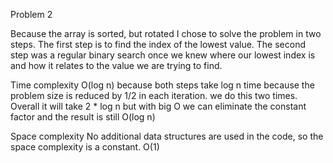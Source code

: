 Problem 2

Because the array is sorted, but rotated I chose to solve the problem in 
two steps. The first step is to find the index of the lowest value. The second
step was a regular binary search once we knew where our lowest index is and how
it relates to the value we are trying to find.

Time complexity
O(log n) because both steps take log n time because the problem size is reduced
by 1/2 in each iteration. we do this two times. Overall it will take 2 * log n
but with big O we can eliminate the constant factor and the result is still 
O(log n)

Space complexity
No additional data structures are used in the code, so the space complexity is 
a constant. O(1)
